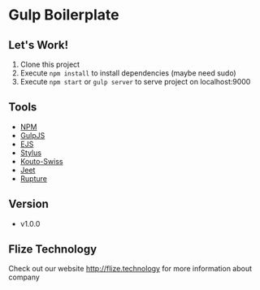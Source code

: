 # Gulp Boilerplate

## Let's Work!
1. Clone this project
2. Execute `npm install` to install dependencies (maybe need sudo)
3. Execute `npm start` or `gulp server` to serve project on localhost:9000

## Tools
+ [NPM](http://gulpjs.com/)
+ [GulpJS](http://gulpjs.com/)
+ [EJS](http://www.embeddedjs.com/)
+ [Stylus](https://learnboost.github.io/stylus/)
+ [Kouto-Swiss](http://kouto-swiss.io/)
+ [Jeet](http://jeet.gs/)
+ [Rupture](https://github.com/jenius/rupture)

## Version
+ v1.0.0

## Flize Technology
Check out our website http://flize.technology for more information about company

